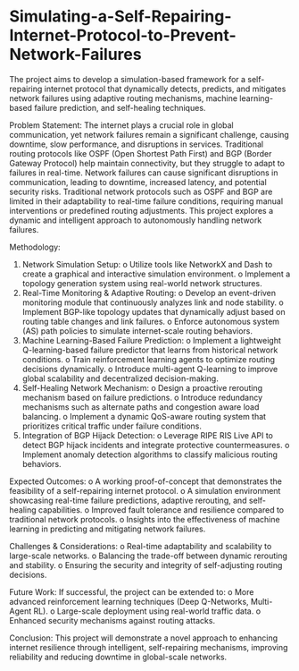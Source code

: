 # Simulating-a-Self-Repairing-Internet-Protocol-to-Prevent-Network-Failures 
The project aims to develop a simulation-based framework for a self-repairing 
internet protocol that dynamically detects, predicts, and mitigates network failures using 
adaptive routing mechanisms, machine learning-based failure prediction, and self-healing 
techniques. 

Problem Statement: The internet plays a crucial role in global communication, yet network 
failures remain a significant challenge, causing downtime, slow performance, and disruptions 
in services. Traditional routing protocols like OSPF (Open Shortest Path First) and BGP 
(Border Gateway Protocol) help maintain connectivity, but they struggle to adapt to failures 
in real-time. Network failures can cause significant disruptions in communication, leading to 
downtime, increased latency, and potential security risks. Traditional network protocols such 
as OSPF and BGP are limited in their adaptability to real-time failure conditions, requiring 
manual interventions or predefined routing adjustments. This project explores a dynamic and 
intelligent approach to autonomously handling network failures.

Methodology: 
1. Network Simulation Setup: 
o Utilize tools like NetworkX and Dash to create a graphical and interactive 
simulation environment. 
o Implement a topology generation system using real-world network structures. 
2. Real-Time Monitoring & Adaptive Routing: 
o Develop an event-driven monitoring module that continuously analyzes link 
and node stability. 
o Implement BGP-like topology updates that dynamically adjust based on 
routing table changes and link failures. 
o Enforce autonomous system (AS) path policies to simulate internet-scale 
routing behaviors. 
3. Machine Learning-Based Failure Prediction: 
o Implement a lightweight Q-learning-based failure predictor that learns from 
historical network conditions. 
o Train reinforcement learning agents to optimize routing decisions 
dynamically. 
o Introduce multi-agent Q-learning to improve global scalability and 
decentralized decision-making. 
4. Self-Healing Network Mechanism: 
o Design a proactive rerouting mechanism based on failure predictions. 
o Introduce redundancy mechanisms such as alternate paths and congestion
aware load balancing. 
o Implement a dynamic QoS-aware routing system that prioritizes critical traffic 
under failure conditions. 
5. Integration of BGP Hijack Detection: 
o Leverage RIPE RIS Live API to detect BGP hijack incidents and integrate 
protective countermeasures. 
o Implement anomaly detection algorithms to classify malicious routing 
behaviors. 

Expected Outcomes: 
o A working proof-of-concept that demonstrates the feasibility of a self-repairing 
internet protocol. 
o A simulation environment showcasing real-time failure predictions, adaptive 
rerouting, and self-healing capabilities. 
o Improved fault tolerance and resilience compared to traditional network protocols. 
o Insights into the effectiveness of machine learning in predicting and mitigating 
network failures.

Challenges & Considerations: 
o Real-time adaptability and scalability to large-scale networks. 
o Balancing the trade-off between dynamic rerouting and stability. 
o Ensuring the security and integrity of self-adjusting routing decisions. 

Future Work: If successful, the project can be extended to: 
o More advanced reinforcement learning techniques (Deep Q-Networks, Multi-Agent 
RL). 
o Large-scale deployment using real-world traffic data. 
o Enhanced security mechanisms against routing attacks.

Conclusion: This project will demonstrate a novel approach to enhancing internet resilience 
through intelligent, self-repairing mechanisms, improving reliability and reducing downtime 
in global-scale networks. 
